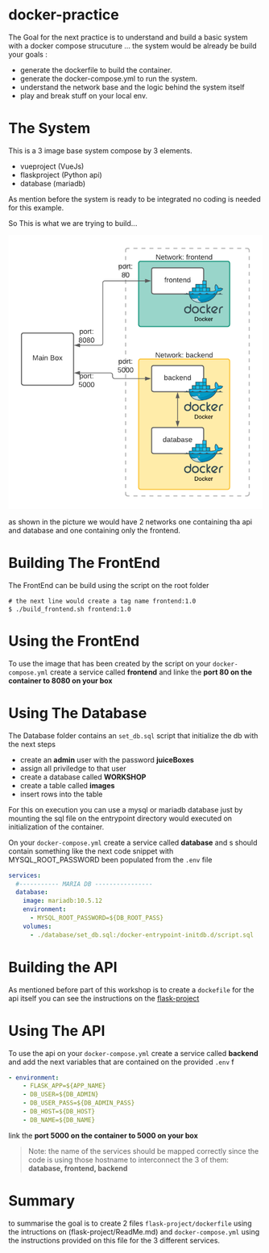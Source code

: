 # docker-practice

The Goal for the next practice is to understand and build a basic system with a docker compose strucuture ... the system would be already be build your goals :

- generate the dockerfile to build the container.
- generate the docker-compose.yml to run the system.
- understand the network base and the logic behind the system itself 
- play and break stuff on your local env.


# The System 
This is a 3 image base system compose by 3 elements.

- vueproject (VueJs)
- flaskproject (Python api)
- database (mariadb)

As mention before the system is ready to be integrated no coding is needed for this example.

So This is what we are trying to build...

![arch](documentation/images/docker-practice.png)

as shown in the picture we would have 2 networks one containing tha api and database and one containing only the frontend.


# Building The FrontEnd
The FrontEnd can be build using the script on the root folder 
```shell 
# the next line would create a tag name frontend:1.0
$ ./build_frontend.sh frontend:1.0
```

# Using the FrontEnd
To use the image that has been created by the script on your ```docker-compose.yml``` create a service called **frontend** and linke the **port 80 on the container to 8080 on your box**

# Using The Database
The Database folder contains an ```set_db.sql``` script that initialize the db with the next steps 

- create an **admin** user with the password **juiceBoxes** 
- assign all priviledge to that user
- create a database called **WORKSHOP**
- create a table called **images**
- insert rows into the table

For this on execution you can use a mysql or mariadb database just by mounting the sql file on the entrypoint directory would executed on initialization of the container.

On your ```docker-compose.yml``` create a service called **database** and s should contain something like the next code snippet with MYSQL_ROOT_PASSWORD been populated from the ```.env``` file

```yaml
services:
  #----------- MARIA DB ----------------
  database:
    image: mariadb:10.5.12
    environment:
      - MYSQL_ROOT_PASSWORD=${DB_ROOT_PASS}
    volumes: 
      - ./database/set_db.sql:/docker-entrypoint-initdb.d/script.sql

```

# Building the API
As mentioned before part of this workshop is to create a ```dockefile``` for the api itself you can see the instructions on the [flask-project](flask-project/ReadMe.md)

# Using The API
To use the api on your ```docker-compose.yml``` create a service called **backend** and add the next variables that are contained on the provided ```.env``` f

```yaml
- environment:  
    - FLASK_APP=${APP_NAME}
    - DB_USER=${DB_ADMIN}
    - DB_USER_PASS=${DB_ADMIN_PASS}
    - DB_HOST=${DB_HOST}
    - DB_NAME=${DB_NAME}
```
link the **port 5000 on the container to 5000 on your box**

> Note: the name of the services should be mapped correctly since the code is using those hostname to interconnect the 3 of them: **database, frontend, backend**

# Summary 
to summarise the goal is to create 2 files ```flask-project/dockerfile``` using the intructions on (flask-project/ReadMe.md) and ```docker-compose.yml``` using the instructions provided on this file for the 3 different services.

